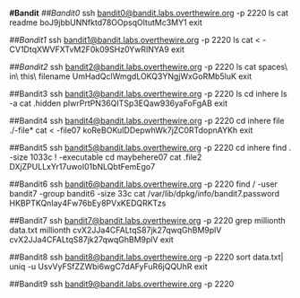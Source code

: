 **#Bandit**
*##Bandit0*
ssh bandit0@bandit.labs.overthewire.org -p 2220
ls
cat readme
boJ9jbbUNNfktd78OOpsqOltutMc3MY1
exit

*##Bandit1*
ssh bandit1@bandit.labs.overthewire.org -p 2220
ls
cat < -
CV1DtqXWVFXTvM2F0k09SHz0YwRINYA9
exit

*##Bandit2*
ssh bandit2@bandit.labs.overthewire.org -p 2220
ls
cat spaces\ in\ this\ filename
UmHadQclWmgdLOKQ3YNgjWxGoRMb5luK
exit

##Bandit3
ssh bandit3@bandit.labs.overthewire.org -p 2220
ls
cd inhere
ls -a
cat .hidden
pIwrPrtPN36QITSp3EQaw936yaFoFgAB
exit

##Bandit4
ssh bandit4@bandit.labs.overthewire.org -p 2220
cd inhere
file ./-file*
cat < -file07
koReBOKuIDDepwhWk7jZC0RTdopnAYKh
exit

##Bandit5
ssh bandit5@bandit.labs.overthewire.org -p 2220
cd inhere
find . -size 1033c \! -executable
cd maybehere07
cat .file2
DXjZPULLxYr17uwoI01bNLQbtFemEgo7

##Bandit6
ssh bandit6@bandit.labs.overthewire.org -p 2220
find / -user bandit7 -group bandit6 -size 33c
cat /var/lib/dpkg/info/bandit7.password
HKBPTKQnIay4Fw76bEy8PVxKEDQRKTzs

##Bandit7
ssh bandit7@bandit.labs.overthewire.org -p 2220
grep millionth data.txt
millionth	cvX2JJa4CFALtqS87jk27qwqGhBM9plV
cvX2JJa4CFALtqS87jk27qwqGhBM9plV
exit

##Bandit8
ssh bandit8@bandit.labs.overthewire.org -p 2220
sort data.txt| uniq -u
UsvVyFSfZZWbi6wgC7dAFyFuR6jQQUhR
exit

##Bandit9
ssh bandit9@bandit.labs.overthewire.org -p 2220
